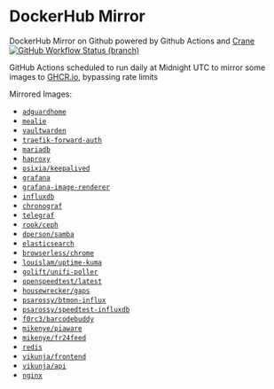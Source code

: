# DockerHub Mirror
DockerHub Mirror on Github powered by Github Actions and [Crane](https://github.com/google/go-containerregistry/tree/main/cmd/crane)  
[![GitHub Workflow Status (branch)][github-actions-badge]][github-actions-link] 

GitHub Actions scheduled to run daily at Midnight UTC to mirror some images to [GHCR.io](https://ghcr.io), bypassing rate limits

Mirrored Images:
* [`adguardhome`](https://ghcr.io/psarossy/adguard%2Fadguardhome)
* [`mealie`](https://ghcr.io/psarossy/hkotel%2Fmealie)
* [`vaultwarden`](https://ghcr.io/psarossy/vaultwarden%2Fserver)
* [`traefik-forward-auth`](https://ghcr.io/psarossy/thomseddon%2Ftraefik-forward-auth)
* [`mariadb`](https://ghcr.io/psarossy/mariadb)
* [`haproxy`](https://ghcr.io/psarossy/haproxy)
* [`osixia/keepalived`](https://ghcr.io/psarossy/osixia%2Fkeepalived)
* [`grafana`](https://ghcr.io/psarossy/grafana%2Fgrafana)
* [`grafana-image-renderer`](https://ghcr.io/psarossy/grafana%2Fgrafana-image-renderer)
* [`influxdb`](https://ghcr.io/psarossy/influxdb)
* [`chronograf`](https://ghcr.io/psarossy/chronograf)
* [`telegraf`](https://ghcr.io/psarossy/telegraf)
* [`rook/ceph`](https://ghcr.io/psarossy/rook%2Fceph)
* [`dperson/samba`](https://ghcr.io/psarossy/dperson%2Fsamba)
* [`elasticsearch`](https://ghcr.io/psarossy/elasticsearch)
* [`browserless/chrome`](https://ghcr.io/psarossy/browserless/chrome)
* [`louislam/uptime-kuma`](https://ghcr.io/psarossy/louislam/uptime-kuma)
* [`golift/unifi-poller`](https://ghcr.io/psarossy/golift/unifi-poller)
* [`openspeedtest/latest`](https://ghcr.io/psarossy/openspeedtest/latest)
* [`housewrecker/gaps`](https://ghcr.io/psarossy/housewrecker/gaps)
* [`psarossy/btmon-influx`](https://ghcr.io/psarossy/psarossy/btmon-influx)
* [`psarossy/speedtest-influxdb`](https://ghcr.io/psarossy/psarossy/speedtest-influxdb)
* [`f0rc3/barcodebuddy`](https://ghcr.io/psarossy/f0rc3/barcodebuddy)
* [`mikenye/piaware`](https://ghcr.io/psarossy/mikenye/piaware)
* [`mikenye/fr24feed`](https://ghcr.io/psarossy/mikenye/fr24feed)
* [`redis`](https://ghcr.io/psarossy/redis)
* [`vikunja/frontend`](https://ghcr.io/psarossy/vikunja/frontend)
* [`vikunja/api`](https://ghcr.io/psarossy/vikunja/api)
* [`nginx`](https://ghcr.io/psarossy/nginx)

[github-actions-badge]: https://img.shields.io/github/actions/workflow/status/psarossy/dockerhub-mirror/mirror.yml?branch=master "Github Workflow Status (master)"
[github-actions-link]: https://github.com/psarossy/dockerhub-mirror/actions?query=workflow%3AMirror%20Dockerhub
